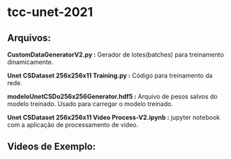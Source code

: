 # tcc-unet-2021

## Arquivos:
**CustomDataGeneratorV2.py :** Gerador de lotes(batches) para treinamento dinamicamente.

**Unet CSDataset 256x256x11 Training.py :** Código para treinamento da rede.

**modeloUnetCSDo256x256Generator.hdf5 :** Arquivo de pesos salvos do modelo treinado. Usado para carregar o modelo treinado.

**Unet CSDataset 256x256x11 Video Process-V2.ipynb :** jupyter notebook com a aplicação de processamento de video.

## Videos de Exemplo:
